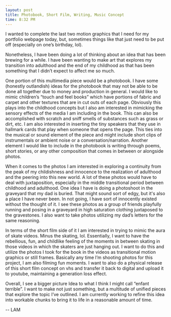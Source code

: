 ```yaml
---
layout: post
title: Photobook, Short Film, Writing, Music Concept
time: 8:32 PM
---
```


I wanted to complete the last two motion graphics that I need for my portfolio webpage today, but, sometimes things like that just need to be put off (especially on one’s birthday, lol).

Nonetheless, I have been doing a lot of thinking about an idea that has been brewing for a while. I have been wanting to make art that explores my transition into adulthood and the end of my childhood as that has been something that I didn’t expect to affect me so much.

One portion of this multimedia piece would be a photobook. I have some (honestly outlandish) ideas for the photobook that may not be able to be done all together due to money and production in general. I would like to mimic children’s “touch and feel books” which have portions of fabric and carpet and other textures that are in cut outs of each page. Obviously this plays into the childhood concepts but I also am interested in mimicking the sensory effects of the media I am including in the book. This can also be accomplished with scratch and sniff smells of substances such as grass or dirt, etc. I am also interested in inserting the tiny speakers that they use in hallmark cards that play when someone that opens the page. This ties into the musical or sound element of the piece and might include short clips of instrumentals or ambient noise or a conversation/narration. Another element I would like to include in the photobook is writing through poems, short stories, or any other composition that comes in between or alongside photos. 

When it comes to the photos I am interested in exploring a continuity from the peak of my childishness and innocence to the realization of adulthood and the peering into this new world. A lot of these photos would have to deal with juxtaposition, especially in the middle transitional period between childhood and adulthood. One idea I have is doing a photoshoot in the graveyard that my dad is buried. That might sound sort of edgy, but it's also a place I have never been. In not going, I have sort of innocently existed without the thought of it. I see these photos as a group of friends playfully running and posing in a graveyard in high saturation clothing juxtaposed to the gravestones. I also want to take photos utilizing my dad’s letters for the same reasoning. 

In terms of the short film side of it I am interested in trying to mimic the aura of skate videos. Minus the skating, lol. Essentially, I want to have the rebellious, fun, and childlike feeling of the moments in between skating in those videos in which the skaters are just hanging out. I want to do this and utilize the photos I took for the book in the videos as transitional motion graphics or still frames. Basically any time I’m shooting photos for this project, I am also filming fun moments. I want to also do a physical release of this short film concept on vhs and transfer it back to digital and upload it to youtube, maintaining a generation loss effect. 

Overall, I see a bigger picture Idea to what I think I might call “enfant terrible”. I want to make not just something, but a multitude of unified pieces that explore the topic I’ve outlined. I am currently working to refine this idea into workable chunks to bring it to life in a reasonable amount of time. 

-- LAM
 